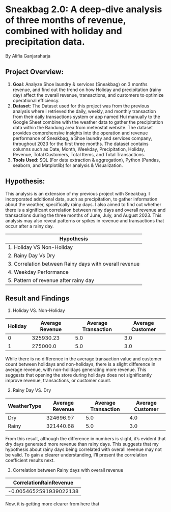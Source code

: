 # Sneakbag 2.0: A deep-dive analysis of three months of revenue, combined with holiday and precipitation data.
By Alifia Ganjaraharja

## Project Overview: 
1. **Goal**: Analyze Shoe laundry & services (Sneakbag) on 3 months revenue, and find out the trend on how Holiday and precipitation (rainy day) affect the overall revenue, transactions, and customers to optimize operational efficiency. 
2. **Dataset**: The Dataset used for this project was from the previous analysis where i retrieved the daily, weekly, and monthly transaction from their daily transactions system or app named Hui manually to the Google Sheet combine with the weather data to gather the precipitation data within the Bandung area from meteostat website. The dataset provides comprehensive insights into the operation and revenue performance of Sneakbag, a Shoe laundry and services company, throughout 2023 for the first three months. The dataset contains columns such as Date, Month, Weekday, Precipitation, Holiday, Revenue, Total Customers, Total Items, and Total Transactions.
3. **Tools Used**: SQL (For data extraction & aggregation), Python (Pandas, seaborn, and Matplotlib) for analysis & Visualization.

## Hypothesis:
This analysis is an extension of my previous project with Sneakbag. I incorporated additional data, such as precipitation, to gather information about the weather, specifically rainy days. I also aimed to find out whether there is a significant correlation between rainy days and overall revenue and transactions during the three months of June, July, and August 2023. This analysis may also reveal patterns or spikes in revenue and transactions that occur after a rainy day.

| **Hypothesis**                                         | 
|--------------------------------------------------------|
| 1. Holiday VS Non-Holiday                              | 
| 2. Rainy Day Vs Dry                                    | 
| 3. Correlation between Rainy days with overall revenue |                             | 
| 4. Weekday Performance                                 | 
| 5. Pattern of revenue after rainy day                  |

## Result and Findings

1. Holiday VS. Non-Holiday

| **Holiday**             | **Average Revenue**         | **Average Transaction**        | **Average Customer**       |  
|-------------------------|-----------------------------|--------------------------------|----------------------------|
| 0                       | 325930.23                   | 5.0                            | 3.0                        |
| 1                       | 275000.0                    | 5.0                            | 3.0                        |

While there is no difference in the average transaction value and customer count between holidays and non-holidays, there is a slight difference in average revenue, with non-holidays generating more revenue. This suggests that opening the store during holidays does not significantly improve revenue, transactions, or customer count.

2. Rainy Day VS. Dry

| **WeatherType**         | **Average Revenue**         | **Average Transaction**        | **Average Customer**       |  
|-------------------------|-----------------------------|--------------------------------|----------------------------|
| Dry                     | 324696.97                   | 5.0                            | 4.0                        |
| Rainy                   | 321440.68                   | 5.0                            | 3.0                        |

From this result, although the difference in numbers is slight, it’s evident that dry days generated more revenue than rainy days. This suggests that my hypothesis about rainy days being correlated with overall revenue may not be valid. To gain a clearer understanding, I’ll present the correlation coefficient results next.

3. Correlation between Rainy days with overall revenue

| **CorrelationRainRevenue**                             | 
|--------------------------------------------------------|
| -0.0054652591939022138                                 | 

Now, it is getting more clearer from here that 
